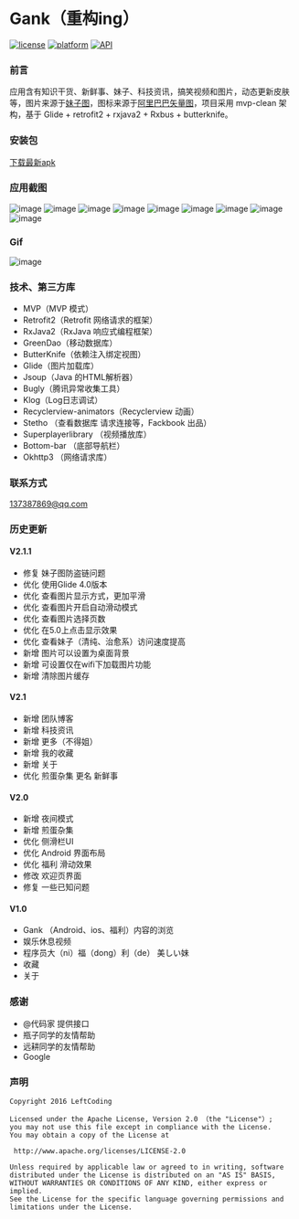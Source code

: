 # Gank（重构ing）

[![license](https://img.shields.io/badge/license-MIT-blue.svg)](https://github.com/leftcoding/GankLy#声明)
[![platform](https://img.shields.io/badge/platform-Android-yellow.svg)](https://www.android.com)
[![API](https://img.shields.io/badge/API-21%2B-blue.svg?style=flat)](https://android-arsenal.com/api?level=21#l21)

### 前言

应用含有知识干货、新鲜事、妹子、科技资讯，搞笑视频和图片，动态更新皮肤等，图片来源于<a href="http://www.mzitu.com/">妹子图</a>，图标来源于<a href="http://iconfont.cn/">阿里巴巴矢量图</a>，项目采用 mvp-clean 架构，基于 Glide + retrofit2 + rxjava2 + Rxbus + butterknife。


### 安装包 
<a href="https://pro-app-qn.fir.im/39d225b22b239c79c88751f3297ec7f4a6057a5c.apk?attname=gankly_2.1.1_8.24.apk_2.1.1.apk&e=1503562220&token=LOvmia8oXF4xnLh0IdH05XMYpH6ENHNpARlmPc-T:kJonnEV5WckLuOeJuA4TACw5U2M=">下载最新apk</a>

### 应用截图
![image](art/1.png)
![image](art/2.png)
![image](art/3.png)
![image](art/4.png)
![image](art/5.png)
![image](art/6.png)
![image](art/7.png)
![image](art/8.png)
![image](art/9.png) 

### Gif
![image](art/1.gif)

### 技术、第三方库
* MVP（MVP 模式）
* Retrofit2（Retrofit 网络请求的框架）
* RxJava2（RxJava 响应式编程框架）
* GreenDao（移动数据库）
* ButterKnife（依赖注入绑定视图）
* Glide（图片加载库）
* Jsoup（Java 的HTML解析器）
* Bugly（腾讯异常收集工具）
* Klog（Log日志调试）
* Recyclerview-animators（Recyclerview 动画）
* Stetho （查看数据库 请求连接等，Fackbook 出品）
* Superplayerlibrary （视频播放库）
* Bottom-bar （底部导航栏）
* Okhttp3 （网络请求库）

### 联系方式
137387869@qq.com

### 历史更新
#### V2.1.1
* 修复 妹子图防盗链问题
* 优化 使用Glide 4.0版本
* 优化 查看图片显示方式，更加平滑
* 优化 查看图片开启自动滑动模式
* 优化 查看图片选择页数
* 优化 在5.0上点击显示效果
* 优化 查看妹子（清纯、治愈系）访问速度提高
* 新增 图片可以设置为桌面背景
* 新增 可设置仅在wifi下加载图片功能
* 新增 清除图片缓存

#### V2.1
* 新增 团队博客
* 新增 科技资讯
* 新增 更多（不得姐）
* 新增 我的收藏
* 新增 关于
* 优化 煎蛋杂集 更名 新鲜事

#### V2.0
* 新增 夜间模式
* 新增 煎蛋杂集
* 优化 侧滑栏UI
* 优化 Android 界面布局
* 优化 福利 滑动效果
* 修改 欢迎页界面
* 修复 一些已知问题

#### V1.0
* Gank （Android、ios、福利）内容的浏览
* 娱乐休息视频
* 程序员大（ni）福（dong）利（de） 美しい妹
* 收藏
* 关于

### 感谢
* @代码家 提供接口
* 瓶子同学的友情帮助
* 远耕同学的友情帮助
* Google

### 声明
    Copyright 2016 LeftCoding

    Licensed under the Apache License, Version 2.0 （the "License"）;
    you may not use this file except in compliance with the License.
    You may obtain a copy of the License at

     http://www.apache.org/licenses/LICENSE-2.0

    Unless required by applicable law or agreed to in writing, software
    distributed under the License is distributed on an "AS IS" BASIS,
    WITHOUT WARRANTIES OR CONDITIONS OF ANY KIND, either express or implied.
    See the License for the specific language governing permissions and
    limitations under the License.
